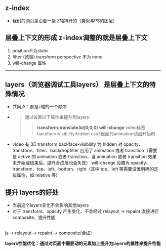## z-index
- 我们的网页是沿着一条 Z轴排开的（类似与PS的图层）

## 层叠上下文的形成  z-index调整的就是层叠上下文

1. position不为static
2. filter (滤镜)  transform perspective 不为 none
3. will-change 属性

********

## layers（浏览器调试工具layers） 是层叠上下文的特殊情况
 - 共同点：都是z轴的一个顺序
 - >通过设置以下属性来提升到layers:
   >> **transform:translate3d(0,0,0)**
   >> **will-change**
   >> video标签
   >> backface-visibility:hidden
   >> css3里面的animation动画开始时

- video
    有 3D transform
    backface-visibility 为 hidden
    对 opacity、transform、fliter、backdropfilter 应用了 animation 或者 transition（需要是 active 的 animation 或者 transition，当 animation 或者 transition 效果未开始或结束后，提升合成层也会失效）
    will-change 设置为 opacity、transform、top、left、bottom、right（其中 top、left 等需要设置明确的定位属性，如 relative 等）

## 提升 layers的好处
- 当前这个layers变化不会影响其他layers
- 对于 transform、opacity 产生变化，不会经过 relayout -> repaint 直接进行composite，提升性能

## 
   js -> relayout -> repaint  -> composite(合成)

 **layers性能优化：通过对页面中需要动的元素加上提升为layers的属性来提升性能**